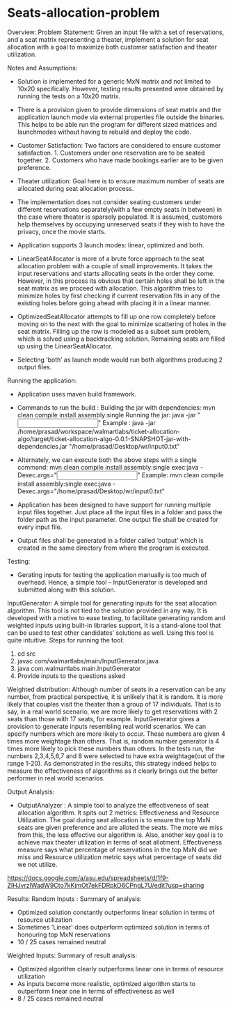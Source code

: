 ﻿# Seats-allocation-problem

Overview:
Problem Statement: Given an input file with a set of reservations, and a seat matrix representing a theater, implement a solution for seat allocation with a goal to maximize both customer satisfaction and theater utilization.

Notes and Assumptions:
- Solution is implemented for a generic MxN matrix and not limited to 10x20 specifically. However, testing results presented were obtained by running the tests on a 10x20 matrix.
- There is a provision given to provide dimensions of seat matrix and the application launch mode via external properties file outside the binaries. This helps to be able run  the program for different sized matrices and launchmodes without having to rebuild and deploy the code. 

- Customer Satisfaction: Two factors are considered to ensure customer satisfaction. 1. Customers under one reservation are to be seated together. 2. Customers who have made bookings earlier are to be given preference.

- Theater utilization: Goal here is to ensure maximum number of seats are allocated during seat allocation process. 

- The implementation does not consider seating customers under different reservations separately(with a few empty seats in between) in the case where theater is sparsely populated. It is assumed, customers help themselves by occupying unreserved seats if they wish to have the privacy, once the movie starts. 

- Application supports 3 launch modes: linear, optimized and both. 

- LinearSeatAllocator is more of a brute force approach to the seat allocation problem with a couple of small improvements. It takes the input reservations and starts allocating seats in the order they come. However, in this process its obvious that certain holes shall be left in the seat matrix as we proceed with allocation. This algorithm tries to minimize holes by first checking if current reservation fits in any of the existing holes before going ahead with placing it in a linear manner.

- OptimizedSeatAllocator attempts to fill up one row completely before moving on to the next with the goal to minimize scattering of holes in the seat matrix. Filling up the row is modeled as a subset sum problem, which is solved using a backtracking solution. Remaining seats are filled up using the LinearSeatAllocator.

- Selecting ‘both’ as launch mode would run both algorithms producing 2 output files.


Running the application:
- Application uses maven build framework.
- Commands to run the build :
	Building the jar with dependencies: mvn clean compile install assembly:single
	Running the jar: java -jar <jar location> "<input file path>"
Example : java -jar /home/prasad/workspace/walmartlabs/ticket-allocation-algo/target/ticket-allocation-algo-0.0.1-SNAPSHOT-jar-with-dependencies.jar "/home/prasad/Desktop/wr/input0.txt"

- Alternately, we can execute both the above steps with a single command: mvn clean compile install assembly:single exec:java -Dexec.args="<input file path>"
Example: mvn clean compile install assembly:single exec:java -Dexec.args="/home/prasad/Desktop/wr/input0.txt"

- Application has been designed to have support for running multiple input files together. Just place all the input files in a folder and pass the folder path as the input parameter. One output file shall be created for every input file.

- Output files shall be generated in a folder called ‘output’ which is created in the same directory from  where the program is executed. 

Testing: 
- Gerating inputs for testing the application manually is too much of overhead. Hence, a simple tool – InputGenerator is developed and submitted along with this solution. 

InputGenerator: A simple tool for generating inputs for the seat allocation algorithm. This tool is not tied to the solution provided in any way. It is developed with a motive to ease testing, to facilitate generating random and weighted inputs using built-in libraries support, It is a stand-alone tool that can be used to test other candidates’ solutions as well. Using this tool is quite intuitive.
Steps for running the tool:
1. cd src
2. javac com/walmartlabs/main/InputGenerator.java 
3. java com.walmartlabs.main.InputGenerator
4. Provide inputs to the questions asked

Weighted distribution: Although number of seats in a reservation can be any number, from practical perspective, it is unlikely that it is random. It is more likely that couples visit the theater than a group of 17 individuals. That is to say, in a real world scenario, we are more likely to get reservations with 2 seats than those with 17 seats, for example. 
InputGenerator gives a provision to generate inputs resembling real world scenarios. We can specify numbers which are more likely to occur. These numbers are given 4 times more weightage than others. That is, random number generator is 4 times more likely to pick these numbers than others. 
In the tests run, the numbers 2,3,4,5,6,7 and 8 were selected to have extra weightage(out of the range 1-20). As demonstrated in the results, this strategy indeed helps to measure the effectiveness of algorithms as it clearly brings out the better performer in real world scenarios. 

Output Analysis: 
- OutputAnalyzer : A simple tool to analyze the effectiveness of seat allocation algorithm. It spits out 2 metrics: Effectiveness and Resource Utilization. The goal during seat allocation is to ensure the top MxN seats are given preference and are alloted the seats. The more we miss from this, the less effective our algorithm is. Also, another key goal is to achieve max theater utilization in terms of seat allotment. Effectiveness measure says what percentage of reservations in the top MxN did we miss and Resource utilization metric says what percentage of seats did we not utilize.

https://docs.google.com/a/asu.edu/spreadsheets/d/1f9-ZlHJvrzlWadW9Cto7kKjmOt7ekFDRpkD6CPngL7U/edit?usp=sharing 

Results: 
Random Inputs : 
Summary of analysis:
- Optimized solution constantly outperforms linear solution in terms of resource utilization
- Sometimes 'Linear' does outperform optimized solution in terms of honouring top MxN reservations
- 10 / 25 cases remained neutral


Weighted Inputs: 
Summary of result analysis: 
- Optimized algorithm clearly outperforms linear one in terms of resource utilization
- As inputs become more realistic, optimized algorithm starts to outperform linear one in terms of effectiveness as well
- 8 / 25 cases remained neutral
